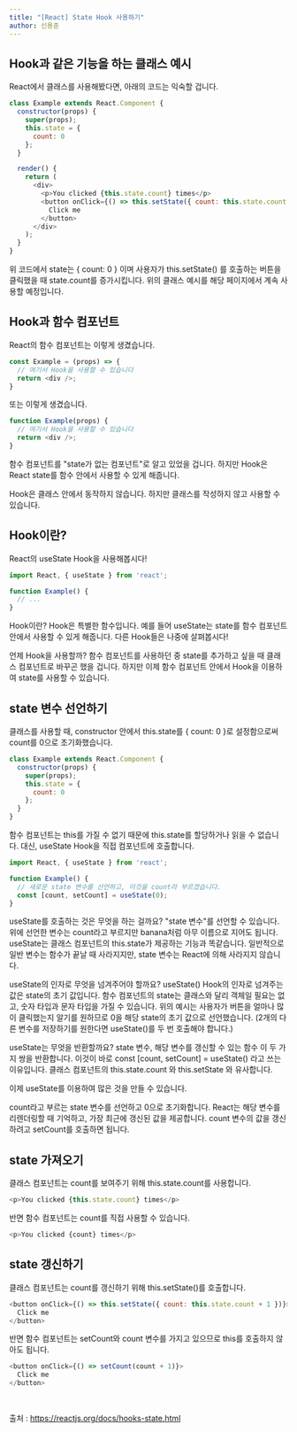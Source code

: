 ```yaml
---
title: "[React] State Hook 사용하기"
author: 신용준
---
```


## Hook과 같은 기능을 하는 클래스 예시

React에서 클래스를 사용해봤다면, 아래의 코드는 익숙할 겁니다.

```js
class Example extends React.Component {
  constructor(props) {
    super(props);
    this.state = {
      count: 0
    };
  }

  render() {
    return (
      <div>
        <p>You clicked {this.state.count} times</p>
        <button onClick={() => this.setState({ count: this.state.count + 1 })}>
          Click me
        </button>
      </div>
    );
  }
}
```

위 코드에서 state는 { count: 0 } 이며 사용자가 this.setState() 를 호출하는 버튼을 클릭했을 때 state.count를 증가시킵니다. 위의 클래스 예시를 해당 페이지에서 계속 사용할 예정입니다.

## Hook과 함수 컴포넌트

React의 함수 컴포넌트는 이렇게 생겼습니다.

```js
const Example = (props) => {
  // 여기서 Hook을 사용할 수 있습니다
  return <div />;
}
```

또는 이렇게 생겼습니다.

```js
function Example(props) {
  // 여기서 Hook을 사용할 수 있습니다
  return <div />;
}
```

함수 컴포넌트를 "state가 없는 컴포넌트"로 알고 있었을 겁니다. 하지만 Hook은 React state를 함수 안에서 사용할 수 있게 해줍니다.

Hook은 클래스 안에서 동작하지 않습니다. 하지만 클래스를 작성하지 않고 사용할 수 있습니다.

## Hook이란?

React의 useState Hook을 사용해봅시다!

```js
import React, { useState } from 'react';

function Example() {
  // ...
}
```

Hook이란? Hook은 특별한 함수입니다. 예를 들어 useState는 state를 함수 컴포넌트 안에서 사용할 수 있게 해줍니다. 다른 Hook들은 나중에 살펴봅시다!

언제 Hook을 사용할까? 함수 컴포넌트를 사용하던 중 state를 추가하고 싶을 때 클래스 컴포넌트로 바꾸곤 했을 겁니다. 하지만 이제 함수 컴포넌트 안에서 Hook을 이용하여 state를 사용할 수 있습니다.

## state 변수 선언하기

클래스를 사용할 때, constructor 안에서 this.state를 { count: 0 }로 설정함으로써 count를 0으로 초기화했습니다.

```js
class Example extends React.Component {
  constructor(props) {
    super(props);
    this.state = {
      count: 0
    };
  }
}
```

함수 컴포넌트는 this를 가질 수 없기 때문에 this.state를 할당하거나 읽을 수 없습니다. 대신, useState Hook을 직접 컴포넌트에 호출합니다.

```js
import React, { useState } from 'react';

function Example() {
  // 새로운 state 변수를 선언하고, 이것을 count라 부르겠습니다.
  const [count, setCount] = useState(0);
}
```

useState를 호출하는 것은 무엇을 하는 걸까요? "state 변수"를 선언할 수 있습니다. 위에 선언한 변수는 count라고 부르지만 banana처럼 아무 이름으로 지어도 됩니다. useState는 클래스 컴포넌트의 this.state가 제공하는 기능과 똑같습니다. 일반적으로 일반 변수는 함수가 끝날 때 사라지지만, state 변수는 React에 의해 사라지지 않습니다.

useState의 인자로 무엇을 넘겨주어야 할까요? useState() Hook의 인자로 넘겨주는 값은 state의 초기 값입니다. 함수 컴포넌트의 state는 클래스와 달리 객체일 필요는 없고, 숫자 타입과 문자 타입을 가질 수 있습니다. 위의 예시는 사용자가 버튼을 얼마나 많이 클릭했는지 알기를 원하므로 0을 해당 state의 초기 값으로 선언했습니다. (2개의 다른 변수를 저장하기를 원한다면 useState()를 두 번 호출해야 합니다.)

useState는 무엇을 반환할까요? state 변수, 해당 변수를 갱신할 수 있는 함수 이 두 가지 쌍을 반환합니다. 이것이 바로 const [count, setCount] = useState() 라고 쓰는 이유입니다. 클래스 컴포넌트의 this.state.count 와 this.setState 와 유사합니다.

이제 useState를 이용하여 많은 것을 만들 수 있습니다.

count라고 부르는 state 변수를 선언하고 0으로 초기화합니다. React는 해당 변수를 리렌더링할 때 기억하고, 가장 최근에 갱신된 값을 제공합니다. count 변수의 값을 갱신하려고 setCount를 호출하면 됩니다.

## state 가져오기

클래스 컴포넌트는 count를 보여주기 위해 this.state.count를 사용합니다.

```js
<p>You clicked {this.state.count} times</p>
```

반면 함수 컴포넌트는 count를 직접 사용할 수 있습니다.

```js
<p>You clicked {count} times</p>
```

## state 갱신하기

클래스 컴포넌트는 count를 갱신하기 위해 this.setState()를 호출합니다.

```js
<button onClick={() => this.setState({ count: this.state.count + 1 })}>
  Click me
</button>
```

반면 함수 컴포넌트는 setCount와 count 변수를 가지고 있으므로 this를 호출하지 않아도 됩니다.

```js
<button onClick={() => setCount(count + 1)}>
  Click me
</button>
```

<br>

출처 : https://reactjs.org/docs/hooks-state.html